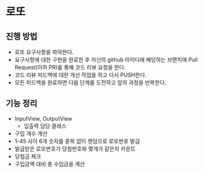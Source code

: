 # 로또
## 진행 방법
* 로또 요구사항을 파악한다.
* 요구사항에 대한 구현을 완료한 후 자신의 github 아이디에 해당하는 브랜치에 Pull Request(이하 PR)를 통해 코드 리뷰 요청을 한다.
* 코드 리뷰 피드백에 대한 개선 작업을 하고 다시 PUSH한다.
* 모든 피드백을 완료하면 다음 단계를 도전하고 앞의 과정을 반복한다.

## 기능 정리
- InputView, OutputView
    - 입출력 담당 클래스
- 구입 개수 계산
- 1-45 사이 6개 숫자를 중복 없이 랜덤으로 로또번호 발급
- 발급받은 로또번호가 당첨번호와 몇개가 같은지 카운트
- 당첨금 체크
- 구입금액 대비 총 수입금을 계산

